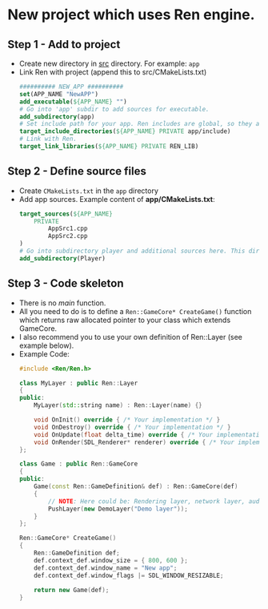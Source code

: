 # New project which uses Ren engine.

## Step 1 - Add to project
- Create new directory in [src](../src) directory. For example: `app`
- Link Ren with project (append this to src/CMakeLists.txt)
    ```CMake
    ########## NEW_APP ##########
    set(APP_NAME "NewAPP")
    add_executable(${APP_NAME} "")
    # Go into 'app' subdir to add sources for executable.
    add_subdirectory(app)
    # Set include path for your app. Ren includes are global, so they are not needed.
    target_include_directories(${APP_NAME} PRIVATE app/include)
    # Link with Ren.
    target_link_libraries(${APP_NAME} PRIVATE REN_LIB)
    ```
## Step 2 - Define source files
- Create `CMakeLists.txt` in the `app` directory
- Add app sources. Example content of **app/CMakeLists.txt**:
    ```CMake
    target_sources(${APP_NAME}
        PRIVATE
            AppSrc1.cpp
            AppSrc2.cpp
    )
    # Go into subdirectory player and additional sources here. This directory must contain CMakeLists.txt, which adds them using target_sources.
    add_subdirectory(Player)
    ```
## Step 3 - Code skeleton
- There is no *main* function.
- All you need to do is to define a `Ren::GameCore* CreateGame()` function which returns raw allocated pointer to your class which extends GameCore.
- I also recommend you to use your own definition of Ren::Layer (see example below).
- Example Code:
    ```C++
    #include <Ren/Ren.h>

    class MyLayer : public Ren::Layer
    {
    public:
        MyLayer(std::string name) : Ren::Layer(name) {}

        void OnInit() override { /* Your implementation */ }
        void OnDestroy() override { /* Your implementation */ }
        void OnUpdate(float delta_time) override { /* Your implementation */ }
        void OnRender(SDL_Renderer* renderer) override { /* Your implementation */ }
    };

    class Game : public Ren::GameCore
    {
    public:
        Game(const Ren::GameDefinition& def) : Ren::GameCore(def) 
        {
            // NOTE: Here could be: Rendering layer, network layer, audio layer etc.
            PushLayer(new DemoLayer("Demo layer"));
        }
    };

    Ren::GameCore* CreateGame()
    {
        Ren::GameDefinition def;
        def.context_def.window_size = { 800, 600 };
        def.context_def.window_name = "New app";
        def.context_def.window_flags |= SDL_WINDOW_RESIZABLE;
        
        return new Game(def);
    }
    ```